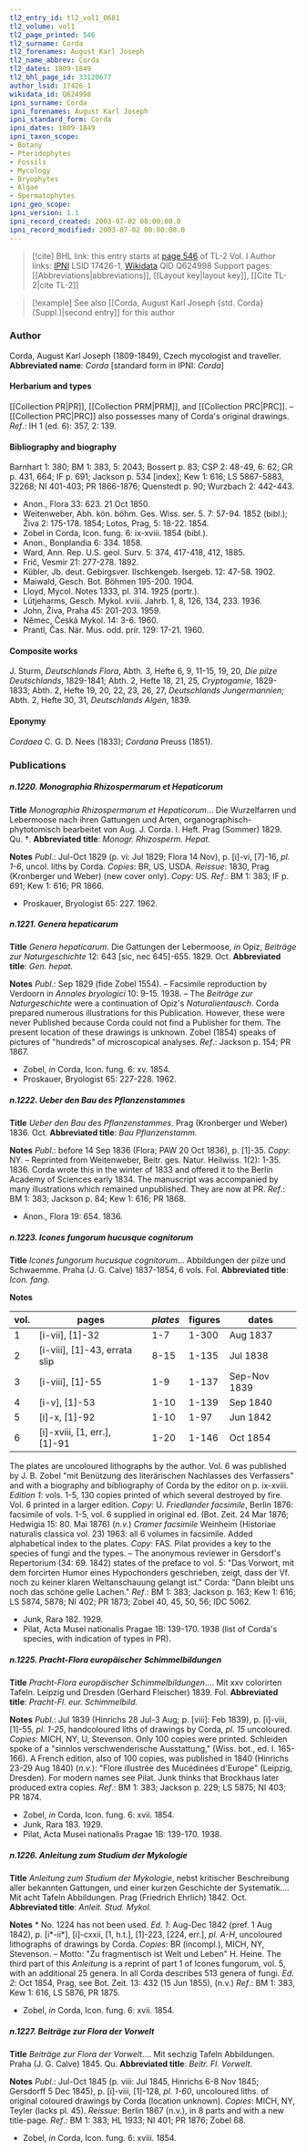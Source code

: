 ```yaml
---
tl2_entry_id: tl2_vol1_0681
tl2_volume: vol1
tl2_page_printed: 546
tl2_surname: Corda
tl2_forenames: August Karl Joseph
tl2_name_abbrev: Corda
tl2_dates: 1809-1849
tl2_bhl_page_id: 33120677
author_lsid: 17426-1
wikidata_id: Q624998
ipni_surname: Corda
ipni_forenames: August Karl Joseph
ipni_standard_form: Corda
ipni_dates: 1809-1849
ipni_taxon_scope: 
- Botany
- Pteridophytes
- Fossils
- Mycology
- Bryophytes
- Algae
- Spermatophytes
ipni_geo_scope: 
ipni_version: 1.1
ipni_record_created: 2003-07-02 00:00:00.0
ipni_record_modified: 2003-07-02 00:00:00.0
---
```


> [!cite] BHL link: this entry starts at [page 546](https://www.biodiversitylibrary.org/page/33120677) of TL-2 Vol. I
> Author links: [IPNI](https://www.ipni.org/a/17426-1) LSID 17426-1, [Wikidata](https://www.wikidata.org/wiki/Q624998) QID Q624998
> Support pages: [[Abbreviations|abbreviations]], [[Layout key|layout key]], [[Cite TL-2|cite TL-2]]

> [!example] See also [[Corda, August Karl Joseph {std. Corda} (Suppl.)|second entry]] for this author

### Author

Corda, August Karl Joseph (1809-1849), Czech mycologist and traveller. 
**Abbreviated name**: *Corda* \[standard form in IPNI: *Corda*\]

#### Herbarium and types

[[Collection PR|PR]], [[Collection PRM|PRM]], and [[Collection PRC|PRC]]. – [[Collection PRC|PRC]] also possesses many of Corda's original drawings.
*Ref*.: IH 1 (ed. 6): 357, 2: 139.

#### Bibliography and biography

Barnhart 1: 380; BM 1: 383, 5: 2043; Bossert p. 83; CSP 2: 48-49, 6: 62; GR p. 431, 664; IF p. 691; Jackson p. 534 \[index\]; Kew 1: 616; LS 5867-5883, 32268; NI 401-403; PR 1866-1876; Quenstedt p. 90; Wurzbach 2: 442-443.
- Anon., Flora 33: 623. 21 Oct 1850.
- Weitenweber, Abh. kön. böhm. Ges. Wiss. ser. 5. 7: 57-94. 1852 (bibl.); Živa 2: 175-178. 1854; Lotos, Prag, 5: 18-22. 1854.
- Zobel in Corda, Icon. fung. 6: ix-xviii. 1854 (bibl.).
- Anon., Bonplandia 6: 334. 1858.
- Ward, Ann. Rep. U.S. geol. Surv. 5: 374, 417-418, 412, 1885.
- Frič, Vesmir 21: 277-278. 1892.
- Kübler, Jb. deut. Gebirgsver. Ilschkengeb. Isergeb. 12: 47-58. 1902.
- Maiwald, Gesch. Bot. Böhmen 195-200. 1904.
- Lloyd, Mycol. Notes 1333, pl. 314. 1925 (portr.).
- Lütjeharms, Gesch. Mykol. xviii. Jahrb. 1, 8, 126, 134, 233. 1936.
- John, Živa, Praha 45: 201-203. 1959.
- Němec, Česká Mykol. 14: 3-6. 1960.
- Prantl, Čas. Nár. Mus. odd. prír. 129: 17-21. 1960.

#### Composite works

J. Sturm, *Deutschlands Flora*, Abth. 3, Hefte 6, 9, 11-15, 19, 20, *Die pilze Deutschlands*, 1829-1841; Abth. 2, Hefte 18, 21, 25, *Cryptogamie*, 1829-1833; Abth. 2, Hefte 19, 20, 22, 23, 26, 27, *Deutschlands Jungermannien*; Abth. 2, Hefte 30, 31, *Deutschlands Algen*, 1839.

#### Eponymy

*Cordaea* C. G. D. Nees (1833); *Cordana* Preuss (1851).

### Publications

##### n.1220. Monographia Rhizospermarum et Hepaticorum

**Title**
*Monographia Rhizospermarum et Hepaticorum*... Die Wurzelfarren und Lebermoose nach ihren Gattungen und Arten, organographisch-phytotomisch bearbeitet von Aug. J. Corda. I. Heft. Prag (Sommer) 1829. Qu. †.
**Abbreviated title**: *Monogr. Rhizosperm. Hepat.*

**Notes**
*Publ*.: Jul-Oct 1829 (p. vi: Jul 1829; Flora 14 Nov), p. \[i\]-vi, \[7\]-16, *pl. 1-6*, uncol. liths by Corda. *Copies*: BR, US, USDA.
*Reissue*: 1830, Prag (Kronberger und Weber) (new cover only). *Copy*: US.
*Ref*.: BM 1: 383; IF p. 691; Kew 1: 616; PR 1866.
- Proskauer, Bryologist 65: 227. 1962.

##### n.1221. Genera hepaticarum

**Title**
*Genera hepaticarum*. Die Gattungen der Lebermoose, *in* Opiz, *Beiträge zur Naturgeschichte* 12: 643 \[sic, nec 645\]-655. 1829. Oct.
**Abbreviated title**: *Gen. hepat.*

**Notes**
*Publ*.: Sep 1829 (fide Zobel 1554). – Facsimile reproduction by Verdoorn in *Annales bryologici* 10: 9-15. 1938. – The *Beiträge zur Naturgeschichte* were a continuation of Opiz's *Naturalientausch*. Corda prepared numerous illustrations for this Publication. However, these were never Published because Corda could not find a Publisher for them. The present location of these drawings is unknown. Zobel (1854) speaks of pictures of "hundreds" of microscopical analyses.
*Ref*.: Jackson p. 154; PR 1867.
- Zobel, *in* Corda, Icon. fung. 6: xv. 1854.
- Proskauer, Bryologist 65: 227-228. 1962.

##### n.1222. Ueber den Bau des Pflanzenstammes

**Title**
*Ueber den Bau des Pflanzenstammes*. Prag (Kronberger und Weber) 1836. Oct.
**Abbreviated title**: *Bau Pflanzenstamm.*

**Notes**
*Publ*.: before 14 Sep 1836 (Flora; PAW 20 Oct 1836), p. \[1\]-35. *Copy*: NY. – Reprinted from Weitenweber, Beitr. ges. Natur. Heilwiss. 1(2): 1-35. 1836. Corda wrote this in the winter of 1833 and offered it to the Berlin Academy of Sciences early 1834. The manuscript was accompanied by many illustrations which remained unpublished. They are now at PR.
*Ref*.: BM 1: 383; Jackson p. 84; Kew 1: 616; PR 1868.
- Anon., Flora 19: 654. 1836.

##### n.1223. Icones fungorum hucusque cognitorum

**Title**
*Icones fungorum hucusque cognitorum*... Abbildungen der pilze und Schwaemme. Praha (J. G. Calve) 1837-1854, 6 vols. Fol.
**Abbreviated title**: *Icon. fang.*

**Notes**

|vol.	|pages	|*plates*	|figures	|dates|
|---	|---	|---	|---	|---	|
|1	|\[i-vii\], \[1\]-32	|1-7	|1-300	|Aug 1837|
|2	|\[i-viii\], \[1\]-43, errata slip	|8-15	|1-135	|Jul 1838|
|3	|\[i-viii\], \[1\]-55	|1-9	|1-137	|Sep-Nov 1839|
|4	|\[i-v\], \[1\]-53	|1-10	|1-139	|Sep 1840|
|5	|\[i\]-x, \[1\]-92	|1-10	|1-97	|Jun 1842|
|6	|\[i\]-xviii, \[1, err.\], \[1\]-91	|1-20	|1-146	|Oct 1854|

The plates are uncoloured lithographs by the author. Vol. 6 was published by J. B. Zobel "mit Benützung des literärischen Nachlasses des Verfassers" and with a biography and bibliography of Corda by the editor on p. ix-xviii.
*Edition 1*: vols. 1-5, 130 copies printed of which several destroyed by fire. Vol. 6 printed in a larger edition. *Copy*: U.
*Friedlander facsimile*, Berlin 1876: facsimile of vols. 1-5, vol. 6 supplied in original ed. (Bot. Zeit. 24 Mar 1876; Hedwigia 15: 80. Mai 1876) (*n.v.*)
*Cramer facsimile* Weinheim (Historiae naturalis classica vol. 23) 1963: all 6 volumes in facsimile. Added alphabetical index to the plates. *Copy*: FAS.
Pilat provides a key to the species of fungi and the types. – The anonymous reviewer in Gersdorf's Repertorium (34: 69. 1842) states of the preface to vol. 5: "Das Vorwort, mit dem forcirten Humor eines Hypochonders geschrieben, zeigt, dass der Vf. noch zu keiner klaren Weltanschauung gelangt ist." Corda: "Dann bleibt uns noch das schöne gelle Lachen."
*Ref*.: BM 1: 383; Jackson p. 163; Kew 1: 616; LS 5874, 5878; NI 402; PR 1873; Zobel 40, 45, 50, 56; IDC 5062.
- Junk, Rara 182. 1929.
- Pilat, Acta Musei nationalis Pragae 1B: 139-170. 1938 (list of Corda's species, with indication of types in PR).

##### n.1225. Pracht-Flora europäischer Schimmelbildungen

**Title**
*Pracht-Flora europäischer Schimmelbildungen*.... Mit xxv colorirten Tafeln. Leipzig und Dresden (Gerhard Fleischer) 1839. Fol.
**Abbreviated title**: *Pracht-Fl. eur. Schimmelbild.*

**Notes**
*Publ*.: Jul 1839 (Hinrichs 28 Jul-3 Aug; p. \[viii\]: Feb 1839), p. \[i\]-viii, \[1\]-55, *pl. 1-25*, handcoloured liths of drawings by Corda, *pl. 15* uncoloured. *Copies*: MICH, NY, U, Stevenson. Only 100 copies were printed. Schleiden spoke of a "sinnlos verschwenderische Ausstattung," (Wiss. bot., ed. I. 165-166). A French edition, also of 100 copies, was published in 1840 (Hinrichs 23-29 Aug 1840) (*n.v.*): "Flore illustrée des Mucédinées d'Europe" (Leipzig, Dresden). For modern names see Pilat. Junk thinks that Brockhaus later produced extra copies.
*Ref*.: BM 1: 383; Jackson p. 229; LS 5875; NI 403; PR 1874.
- Zobel, *in* Corda, Icon. fung. 6: xvii. 1854.
- Junk, Rara 183. 1929.
- Pilat, Acta Musei nationalis Pragae 1B: 139-170. 1938.

##### n.1226. Anleitung zum Studium der Mykologie

**Title**
*Anleitung zum Studium der Mykologie*, nebst kritischer Beschreibung aller bekannten Gattungen, und einer kurzen Geschichte der Systematik.... Mit acht Tafeln Abbildungen. Prag (Friedrich Ehrlich) 1842. Oct.
**Abbreviated title**: *Anleit. Stud. Mykol.*

**Notes**
\* No. 1224 has not been used.
*Ed. 1*: Aug-Dec 1842 (pref. 1 Aug 1842), p. \[i\*-ii\*\], \[i\]-cxxii, \[1, h.t.\], \[1\]-223, \[224, err.\], *pl. A-H*, uncoloured lithographs of drawings by Corda. *Copies*: BR (incompl.), MICH, NY, Stevenson. – Motto: "Zu fragmentisch ist Welt und Leben" H. Heine. The third part of this *Anleitung* is a reprint of part 1 of Icones fungorum, vol. 5, with an additional 25 genera. In all Corda describes 513 genera of fungi.
*Ed. 2*: Oct 1854, Prag, see Bot. Zeit. 13: 432 (15 Jun 1855), (n.v.)
*Ref*.: BM 1: 383, Kew 1: 616, LS 5876, PR 1875.
- Zobel, *in* Corda, Icon. fung. 6: xvii. 1854.

##### n.1227. Beiträge zur Flora der Vorwelt

**Title**
*Beiträge zur Flora der Vorwelt*.... Mit sechzig Tafeln Abbildungen. Praha (J. G. Calve) 1845. Qu.
**Abbreviated title**: *Beitr. Fl. Vorwelt*.

**Notes**
*Publ*.: Jul-Oct 1845 (p. viii: Jul 1845, Hinrichs 6-8 Nov 1845; Gersdorff 5 Dec 1845), p. \[i\]-viii, \[1\]-128, *pl. 1-60*, uncoloured liths. of original coloured drawings by Corda (location unknown). *Copies*: MICH, NY, Teyler (lacks pl. 45).
*Reissue*: Berlin 1867 (n.v.), in 8 parts and with a new title-page.
*Ref*.: BM 1: 383; HL 1933; NI 401; PR 1876; Zobel 68.
- Zobel, *in* Corda, Icon. fung. 6: xviii. 1854.


